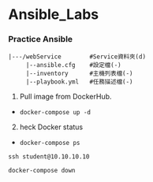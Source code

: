 # Ansible_Labs
### Practice Ansible

```
|---/webService        #Service資料夾(d)
     |--ansible.cfg    #設定檔(-)
     |--inventory      #主機列表檔(-)
     |--playbook.yml   #任務描述檔(-)
```

1. Pull image from DockerHub.
 
* ```docker-compose up -d```



2. heck Docker status

* ```docker-compose ps```



```ssh student@10.10.10.10```



```docker-compose down```
